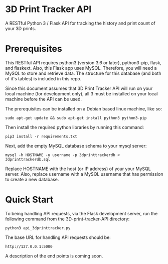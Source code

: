 # 3D Print Tracker API
A RESTful Python 3 / Flask API for tracking the history and print count of your 3D prints. 

# Prerequisites
This RESTful API requires python3 (version 3.6 or later), python3-pip, flask, and flaskext.  Also, this Flask app uses MySQL.
Therefore, you will need a MySQL to store and retrieve data.  The structure for this database (and both of
it's tables) is included in this repo.

Since this document assumes that 3D Print Tracker API will run on your local machine (for development only),
all 3 must be installed on your local machine before the API can be used.

The prerequisites can be installed on a Debian based linux machine, like so:

`sudo apt-get update && sudo apt-get install python3 python3-pip`

Then install the required python libraries by running this command:

`pip3 install -r requirements.txt`

Next, add the empty MySQL database schema to your mysql server:

`mysql -h HOSTNAME -u username -p 3dprinttrackerdb < 3dprinttrackerdb.sql`

Replace HOSTNAME with the host (or IP address) of your your MySQL server.  Also, replace username with a MySQL username that
has permission to create a new database.

# Quick Start
To being handling API requests, via the Flask development server, run the following command from the 3D-print-tracker-API directory:

`python3 api_3dprinttracker.py`

The base URL for handling API requests should be:

`http://127.0.0.1:5000`

A description of the end points is coming soon.
